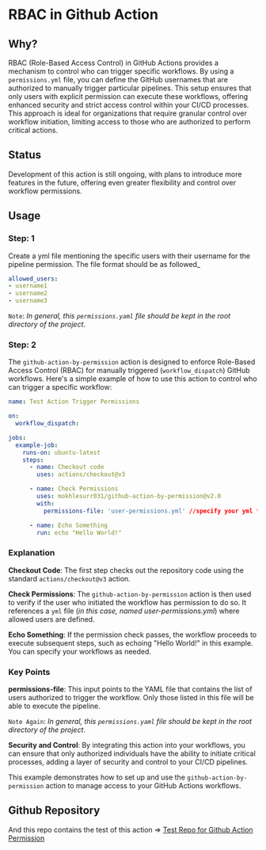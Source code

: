 # RBAC in Github Action

## Why? 
RBAC (Role-Based Access Control) in GitHub Actions provides a mechanism to control who can trigger specific workflows. By using a `permissions.yml` file, you can define the GitHub usernames that are authorized to manually trigger particular pipelines. This setup ensures that only users with explicit permission can execute these workflows, offering enhanced security and strict access control within your CI/CD processes. This approach is ideal for organizations that require granular control over workflow initiation, limiting access to those who are authorized to perform critical actions.

## Status
Development of this action is still ongoing, with plans to introduce more features in the future, offering even greater flexibility and control over workflow permissions.


## Usage

### Step: 1
Create a yml file mentioning the specific users with their username for the pipeline permission. The file format should be as followed_

```yml
allowed_users:
- username1
- username2
- username3
```
`Note`: *In general, this `permissions.yaml` file should be kept in the root directory of the project*.

### Step: 2
The `github-action-by-permission` action is designed to enforce Role-Based Access Control (RBAC) for manually triggered (`workflow_dispatch`) GitHub workflows. Here's a simple example of how to use this action to control who can trigger a specific workflow:

```yml
name: Test Action Trigger Permissions

on:
  workflow_dispatch:

jobs:
  example-job:
    runs-on: ubuntu-latest
    steps:
      - name: Checkout code
        uses: actions/checkout@v3

      - name: Check Permissions
        uses: mokhlesurr031/github-action-by-permission@v2.0
        with:
          permissions-file: 'user-permissions.yml' //specify your yml file with correct path here

      - name: Echo Something
        run: echo "Hello World!"
```

### Explanation
**Checkout Code**: The first step checks out the repository code using the standard `actions/checkout@v3` action.

**Check Permissions**: The `github-action-by-permission` action is then used to verify if the user who initiated the workflow has permission to do so. It references a `yml` file (*in this case, named user-permissions.yml*) where allowed users are defined.

**Echo Something**: If the permission check passes, the workflow proceeds to execute subsequent steps, such as echoing "Hello World!" in this example. You can specify your workflows as needed.

### Key Points
**permissions-file**: This input points to the YAML file that contains the list of users authorized to trigger the workflow. Only those listed in this file will be able to execute the pipeline. 

`Note Again`: *In general, this `permissions.yaml` file should be kept in the root directory of the project*.


**Security and Control**: By integrating this action into your workflows, you can ensure that only authorized individuals have the ability to initiate critical processes, adding a layer of security and control to your CI/CD pipelines.


This example demonstrates how to set up and use the `github-action-by-permission` action to manage access to your GitHub Actions workflows.


## Github Repository
And this repo contains the test of this action => [Test Repo for Github Action Permission](https://github.com/mokhlesurr031/test-github-action-by-permission)
